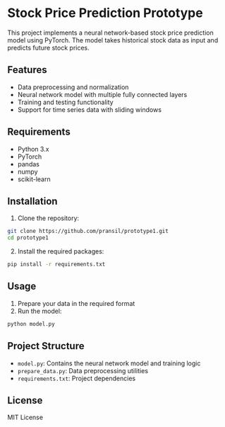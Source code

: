 # Stock Price Prediction Prototype

This project implements a neural network-based stock price prediction model using PyTorch. The model takes historical stock data as input and predicts future stock prices.

## Features

- Data preprocessing and normalization
- Neural network model with multiple fully connected layers
- Training and testing functionality
- Support for time series data with sliding windows

## Requirements

- Python 3.x
- PyTorch
- pandas
- numpy
- scikit-learn

## Installation

1. Clone the repository:
```bash
git clone https://github.com/pransil/prototype1.git
cd prototype1
```

2. Install the required packages:
```bash
pip install -r requirements.txt
```

## Usage

1. Prepare your data in the required format
2. Run the model:
```bash
python model.py
```

## Project Structure

- `model.py`: Contains the neural network model and training logic
- `prepare_data.py`: Data preprocessing utilities
- `requirements.txt`: Project dependencies

## License

MIT License 